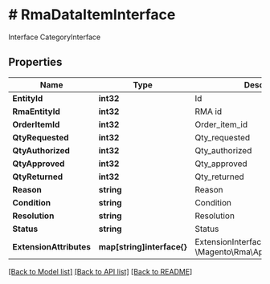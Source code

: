 # # RmaDataItemInterface
Interface CategoryInterface

## Properties 


Name | Type | Description | Notes
------------ | ------------- | ------------- | -------------
**EntityId**| **int32** | Id  |
**RmaEntityId**| **int32** | RMA id  |
**OrderItemId**| **int32** | Order_item_id  |
**QtyRequested**| **int32** | Qty_requested  |
**QtyAuthorized**| **int32** | Qty_authorized  |
**QtyApproved**| **int32** | Qty_approved  |
**QtyReturned**| **int32** | Qty_returned  |
**Reason**| **string** | Reason  |
**Condition**| **string** | Condition  |
**Resolution**| **string** | Resolution  |
**Status**| **string** | Status  |
**ExtensionAttributes**| **map[string]interface{}** | ExtensionInterface class for @see \\Magento\\Rma\\Api\\Data\\ItemInterface  | [optional]


[[Back to Model list]](../../README.md#models) [[Back to API list]](../../README.md#endpoints) [[Back to README]](../../README.md)

